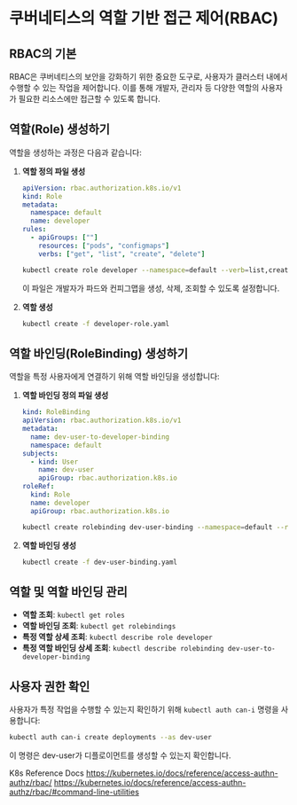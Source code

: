 # 쿠버네티스의 역할 기반 접근 제어(RBAC)

## RBAC의 기본

RBAC은 쿠버네티스의 보안을 강화하기 위한 중요한 도구로, 사용자가 클러스터 내에서 수행할 수 있는 작업을 제어합니다. 이를 통해 개발자, 관리자 등 다양한 역할의 사용자가 필요한 리소스에만 접근할 수 있도록 합니다.

## 역할(Role) 생성하기

역할을 생성하는 과정은 다음과 같습니다:

1. **역할 정의 파일 생성**

   ```yaml
   apiVersion: rbac.authorization.k8s.io/v1
   kind: Role
   metadata:
     namespace: default
     name: developer
   rules:
     - apiGroups: [""]
       resources: ["pods", "configmaps"]
       verbs: ["get", "list", "create", "delete"]
   ```

   ```bash
   kubectl create role developer --namespace=default --verb=list,create,delete --resource=pods
   ```

   이 파일은 개발자가 파드와 컨피그맵을 생성, 삭제, 조회할 수 있도록 설정합니다.

2. **역할 생성**
   ```bash
   kubectl create -f developer-role.yaml
   ```

## 역할 바인딩(RoleBinding) 생성하기

역할을 특정 사용자에게 연결하기 위해 역할 바인딩을 생성합니다:

1. **역할 바인딩 정의 파일 생성**

   ```yaml
   kind: RoleBinding
   apiVersion: rbac.authorization.k8s.io/v1
   metadata:
     name: dev-user-to-developer-binding
     namespace: default
   subjects:
     - kind: User
       name: dev-user
       apiGroup: rbac.authorization.k8s.io
   roleRef:
     kind: Role
     name: developer
     apiGroup: rbac.authorization.k8s.io
   ```

   ```bash
   kubectl create rolebinding dev-user-binding --namespace=default --role=developer --user=dev-user
   ```

2. **역할 바인딩 생성**
   ```bash
   kubectl create -f dev-user-binding.yaml
   ```

## 역할 및 역할 바인딩 관리

- **역할 조회**: `kubectl get roles`
- **역할 바인딩 조회**: `kubectl get rolebindings`
- **특정 역할 상세 조회**: `kubectl describe role developer`
- **특정 역할 바인딩 상세 조회**: `kubectl describe rolebinding dev-user-to-developer-binding`

## 사용자 권한 확인

사용자가 특정 작업을 수행할 수 있는지 확인하기 위해 `kubectl auth can-i` 명령을 사용합니다:

```bash
kubectl auth can-i create deployments --as dev-user
```

이 명령은 dev-user가 디플로이먼트를 생성할 수 있는지 확인합니다.

K8s Reference Docs
https://kubernetes.io/docs/reference/access-authn-authz/rbac/
https://kubernetes.io/docs/reference/access-authn-authz/rbac/#command-line-utilities
